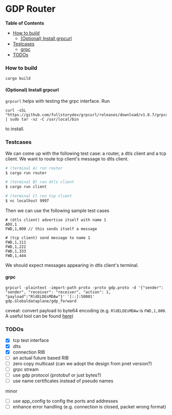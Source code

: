 # GDP Router 

<!-- START doctoc generated TOC please keep comment here to allow auto update -->
<!-- DON'T EDIT THIS SECTION, INSTEAD RE-RUN doctoc TO UPDATE -->
**Table of Contents**

- [How to build](#how-to-build)
  - [(Optional) Install grpcurl](#optional-install-grpcurl)
- [Testcases](#testcases)
  - [grpc](#grpc)
- [TODOs](#todos)

<!-- END doctoc generated TOC please keep comment here to allow auto update -->


### How to build 

```
cargo build
```


#### (Optional) Install grpcurl
`grpcurl` helps with testing the grpc interface. Run 
```
curl -sSL "https://github.com/fullstorydev/grpcurl/releases/download/v1.8.7/grpcurl_1.8.7_linux_x86_64.tar.gz" | sudo tar -xz -C /usr/local/bin
```
to install. 

### Testcases 

We can come up with the following test case: 
a router, a dtls client and a tcp client. We want to route tcp client's message
to dtls client. 
```bash
# (terminal A) run router
$ cargo run router

# (terminal B) run dtls client 
$ cargo run client

# (terminal C) run tcp client
$ nc localhost 9997
```

Then we can use the following sample test cases
```
# (dtls client) advertise itself with name 1
ADV,1
FWD,1,000 // this sends itself a message

# (tcp client) send message to name 1
FWD,1,111
FWD,1,222
FWD,1,333
FWD,1,444
```
We should expect messages appearing in dtls client's terminal.


#### grpc 
```
grpcurl -plaintext -import-path proto -proto gdp.proto -d '{"sender": "sender", "receiver": "receiver", "action": 1, "payload":"RldELDEsMDAw"}' '[::]:50001' gdp.Globaldataplane/gdp_forward
```
ceveat: convert payload to byte64 encoding (e.g. `RldELDEsMDAw` is `FWD,1,000`. A useful tool can be found [here](https://www.base64encode.org/))

### TODOs
- [x] tcp test interface
- [x] dlts 
- [x] connection RIB 
- [ ] an actual future based RIB 
- [ ] zero copy multicast (can we adopt the design from pnet version?)
- [ ] grpc stream
- [ ] use gdp protocol (protobuf or just bytes?) 
- [ ] use name certificates instead of pseudo names  

minor 
- [ ] use app_config to config the ports and addresses 
- [ ] enhance error handling (e.g. connection is closed, packet wrong format)